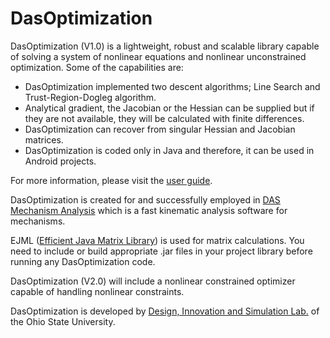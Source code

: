 # DasOptimization

DasOptimization (V1.0) is a lightweight, robust and scalable library capable of solving a system of nonlinear equations and nonlinear unconstrained optimization. Some of the capabilities are:

- DasOptimization implemented two descent algorithms; Line Search and Trust-Region-Dogleg algorithm.
- Analytical gradient, the Jacobian or the Hessian can be supplied but if they are not available, they will be calculated with finite differences. 
- DasOptimization can recover from singular Hessian and Jacobian matrices.
- DasOptimization is coded only in Java and therefore, it can be used in Android projects.

For more information, please visit the [user guide](http://compliantanalysis.com/dasOptimization).

DasOptimization is created for and successfully employed in [DAS Mechanism Analysis](http://compliantanalysis.com) which is a fast kinematic analysis software for mechanisms.

EJML ([Efficient Java Matrix Library](http://ejml.org/wiki/index.php?title=Main_Page)) is used for matrix calculations. You need to include or build appropriate .jar files in your project library before running any DasOptimization code. 

DasOptimization (V2.0) will include a nonlinear constrained optimizer capable of handling nonlinear constraints. 

DasOptimization is developed by [Design, Innovation and Simulation Lab.](https://disl.osu.edu/) of the Ohio State University.
